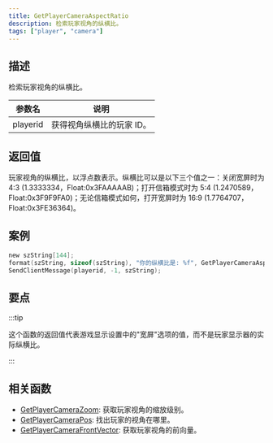 ```yaml
---
title: GetPlayerCameraAspectRatio
description: 检索玩家视角的纵横比。
tags: ["player", "camera"]
---
```


## 描述

检索玩家视角的纵横比。

| 参数名   | 说明                      |
| -------- | ------------------------- |
| playerid | 获得视角纵横比的玩家 ID。 |

## 返回值

玩家视角的纵横比，以浮点数表示。纵横比可以是以下三个值之一：关闭宽屏时为 4:3 (1.3333334，Float:0x3FAAAAAB)；打开信箱模式时为 5:4 (1.2470589，Float:0x3F9F9FA0)；无论信箱模式如何，打开宽屏时为 16:9 (1.7764707，Float:0x3FE36364)。

## 案例

```c
new szString[144];
format(szString, sizeof(szString), "你的纵横比是: %f", GetPlayerCameraAspectRatio(playerid));
SendClientMessage(playerid, -1, szString);
```

## 要点

:::tip

这个函数的返回值代表游戏显示设置中的"宽屏"选项的值，而不是玩家显示器的实际纵横比。

:::

## 相关函数

- [GetPlayerCameraZoom](GetPlayerCameraZoom): 获取玩家视角的缩放级别。
- [GetPlayerCameraPos](GetPlayerCameraPos): 找出玩家的视角在哪里。
- [GetPlayerCameraFrontVector](GetPlayerVameraFrontVector): 获取玩家视角的前向量。
